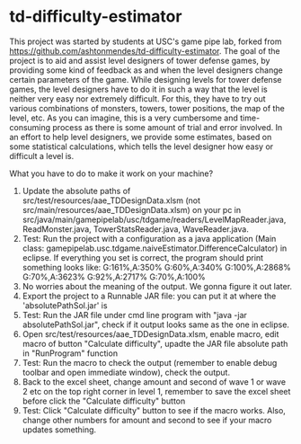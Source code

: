 # td-difficulty-estimator

This project was started by students at USC's game pipe lab, forked from https://github.com/ashtonmendes/td-difficulty-estimator. The goal of the project is to aid and assist level designers of tower defense games, by providing some kind of feedback
as and when the level designers change certain parameters of the game. While designing levels for tower defense games, the level designers have to do it in such a way that the level is
neither very easy nor extremely difficult. For this, they have to try out various combinations of monsters, towers, tower positions, the map of the level, etc. As you can imagine, this is a very cumbersome and time-consuming process as there is some amount of trial and error involved. In an effort to help level designers, we provide some estimates, based on some statistical calculations, which tells the level designer how easy or difficult a level is.

What you have to do to make it work on your machine?

1. Update the absolute paths of src/test/resources/aae_TDDesignData.xlsm (not src/main/resources/aae_TDDesignData.xlsm) on your pc in src/java/main/gamepipelab/usc/tdgame/readers/LevelMapReader.java, ReadMonster.java, TowerStatsReader.java, WaveReader.java.
2. Test: Run the project with a configuration as a java application (Main class: gamepipelab.usc.tdgame.naiveEstimator.DifferenceCalculator) in eclipse. If everything you set is correct, the program should print something looks like: G:161%,A:350% G:60%,A:340% G:100%,A:2868% G:70%,A:3623% G:92%,A:2717% G:70%,A:100%
3. No worries about the meaning of the output. We gonna figure it out later.
4. Export the project to a Runnable JAR file: you can put it at where the 'absolutePathSol.jar' is
5. Test: Run the JAR file under cmd line program with "java -jar absolutePathSol.jar", check if it output looks same as the one in eclipse.
6. Open src/test/resources/aae_TDDesignData.xlsm, enable macro, edit macro of button "Calculate difficulty", upadte the JAR file absolute path in "RunProgram" function
7. Test: Run the macro to check the output (remember to enable debug toolbar and open immediate window), check the output. 
8. Back to the excel sheet, change amount and second of wave 1 or wave 2 etc on the top right corner in level 1, remember to save the excel sheet before click the "Calculate difficulty" button
9. Test: Click "Calculate difficulty" button to see if the macro works. Also, change other numbers for amount and second to see if your macro updates something.
